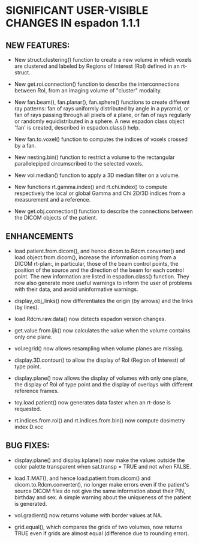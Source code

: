 # SIGNIFICANT USER-VISIBLE CHANGES IN espadon 1.1.1                    
  
## NEW FEATURES:

* New struct.clustering() function to create a new volume in which voxels 
are clustered and labeled by Regions of Interest (RoI) defined in an 
rt-struct.

* New get.roi.connection() function to describe the interconnections between 
RoI, from an imaging volume of "cluster" modality.

* New fan.beam(), fan.planar(), fan.sphere() functions to create different 
ray patterns: fan of rays uniformly distributed by angle in a pyramid, or 
fan of rays passing through all pixels of a plane, or fan of rays 
regularly or randomly equidistributed in a sphere. A new espadon class object 
'fan' is created, described in espadon.class() help.

* New fan.to.voxel() function to computes the indices of voxels crossed by a 
fan.

* New nesting.bin() function to restrict a volume to the rectangular 
parallelepiped circumscribed to the selected voxels.

* New vol.median() function to apply a 3D median filter on a volume.

* New functions rt.gamma.index() and rt.chi.index() to compute respectively 
the local or global Gamma and Chi 2D/3D indices from a measurement and a 
reference.
  
* New get.obj.connection() function to describe the connections between the
DICOM objects of the patient.

## ENHANCEMENTS
  
* load.patient.from.dicom(), and hence dicom.to.Rdcm.converter() and
load.object.from.dicom(), increase the information coming from a DICOM 
rt-plan:, in particular, those of the beam control points, the position of 
the source and the direction of the beam for each control point. The new 
information are listed in espadon.class() function. They now also generate more 
useful warnings to inform the user of problems with their data, and avoid 
uninformative warnings.

* display_obj_links() now differentiates the origin (by arrows) and the 
links (by lines).
  
* load.Rdcm.raw.data() now detects espadon version changes.

* get.value.from.ijk() now calculates the value when the volume contains 
  only one plane.
  
* vol.regrid() now allows resampling when volume planes are missing.

* display.3D.contour() to allow the display of RoI (Region of Interest) of 
  type point.
  
* display.plane() now allows the display of volumes with only one plane, the 
display of RoI of type point and the display of overlays with different 
reference frames.

* toy.load.patient() now generates data faster when an rt-dose is requested.

* rt.indices.from.roi() and rt.indices.from.bin() now compute dosimetry index 
D.xcc

## BUG FIXES:

* display.plane() and display.kplane() now make the values outside 
the color palette transparent when sat.transp = TRUE and not when 
FALSE.
  
* load.T.MAT(), and hence load.patient.from.dicom() and 
dicom.to.Rdcm.converter(), no longer make errors even if the patient's source 
DICOM files do not give the same information about their PIN, birthday and sex. 
A simple warning about the uniqueness of the patient is generated.

* vol.gradient() now returns volume with border values at NA.
  
* grid.equal(), which compares the grids of two volumes, now returns TRUE even 
if grids are almost equal (difference due to rounding error).




